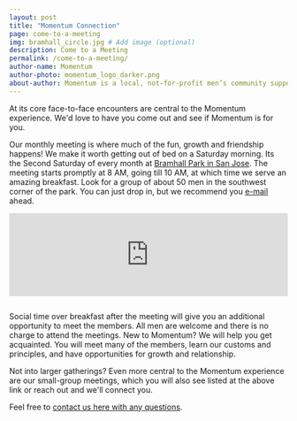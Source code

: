 ```yaml
---
layout: post
title: "Momentum Connection"
page: come-to-a-meeting
img: bramhall_circle.jpg # Add image (optional)
description: Come to a Meeting
permalink: /come-to-a-meeting/
author-name: Momentum
author-photo: momentum_logo_darker.png
about-author: Momentum is a local, not-for-profit men’s community supporting men and men’s teams.
---
```

At its core face-to-face encounters are central to the Momentum experience. We'd love to have you come out and see if Momentum is for you. 

Our monthly meeting is where much of the fun, growth and friendship happens! We make it worth getting out of bed on a Saturday morning.  Its the Second Saturday of every month at [Bramhall Park in San Jose](https://www.meetup.com/GoMomentum/). The meeting starts promptly at 8 AM, going till 10 AM, at which time we serve an amazing breakfast. Look for a group of about 50 men in the southwest corner of the park. You can just drop in, but we recommend you [e-mail]({{site.baseurl}}/contact/) ahead. 

<iframe src="https://www.google.com/maps/embed?pb=!1m18!1m12!1m3!1d1586.837576210197!2d-121.91172802412149!3d37.30283212848438!2m3!1f0!2f0!3f0!3m2!1i1024!2i768!4f13.1!3m3!1m2!1s0x0%3A0x0!2zMzfCsDE4JzEwLjIiTiAxMjHCsDU0JzM4LjMiVw!5e0!3m2!1sen!2sus!4v1527040538809" 
    width='100%' 
    height='auto'
    frameborder='0' 
    style='border:0; padding-bottom:1em' 
    allowfullscreen>
</iframe>

Social time over breakfast after the meeting will give you an additional opportunity to meet the members. All men are welcome and there is no charge to attend the meetings. New to Momentum? We will help you get acquainted. You will meet many of the members, learn our customs and principles, and have opportunities for growth and relationship.

Not into larger gatherings? Even more central to the Momentum experience are our small-group meetings, which you will also see listed at the above link or reach out and we'll connect you.

Feel free to [contact us here with any questions]({{site.baseurl}}/contact/).
